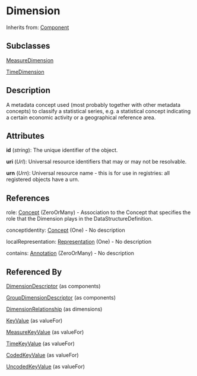 
# Dimension

Inherits from: [Component](../Base/Component.md)

## Subclasses

[MeasureDimension](MeasureDimension.md)

[TimeDimension](TimeDimension.md)



## Description

A metadata concept used (most probably together with other metadata concepts) to classify a statistical series, e.g. a statistical concept indicating a certain economic activity or a geographical reference area.


## Attributes

**id** (*string*): The unique identifier of the object.

**uri** (*Url*): Universal resource identifiers that may or may not be resolvable.

**urn** (*Urn*): Universal resource name - this is for use in registries: all registered objects have a urn.



## References

role: [Concept](../ConceptSchemes/Concept.md) (ZeroOrMany) - Association to the Concept that specifies the role that the Dimension plays in the DataStructureDefinition.

conceptIdentity: [Concept](../ConceptSchemes/Concept.md) (One) - No description

localRepresentation: [Representation](../Base/Representation.md) (One) - No description

contains: [Annotation](../Base/Annotation.md) (ZeroOrMany) - No description



## Referenced By

[DimensionDescriptor](DimensionDescriptor.md) (as components)

[GroupDimensionDescriptor](GroupDimensionDescriptor.md) (as components)

[DimensionRelationship](DimensionRelationship.md) (as dimensions)

[KeyValue](KeyValue.md) (as valueFor)

[MeasureKeyValue](MeasureKeyValue.md) (as valueFor)

[TimeKeyValue](TimeKeyValue.md) (as valueFor)

[CodedKeyValue](CodedKeyValue.md) (as valueFor)

[UncodedKeyValue](UncodedKeyValue.md) (as valueFor)


